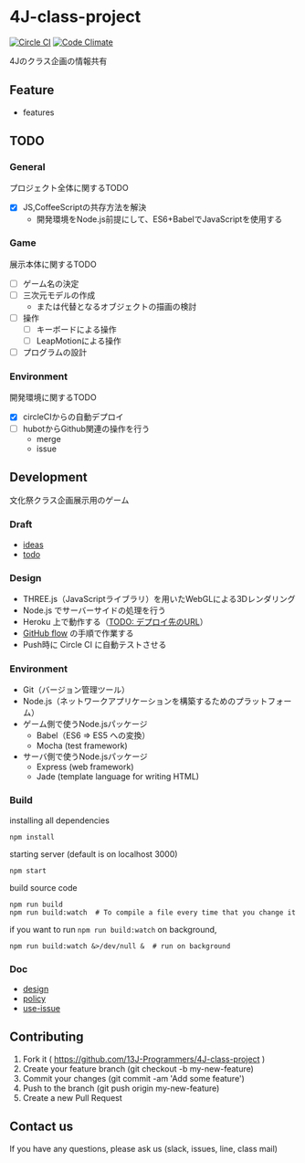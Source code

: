 
4J-class-project
================

[![Circle CI](https://circleci.com/gh/13J-Programmers/4J-class-project.svg?style=shield&circle-token=2a94d13b8aebecfcff2b83ed3db40b67c24345bc)](https://circleci.com/gh/13J-Programmers/4J-class-project)
[![Code Climate](https://codeclimate.com/github/13J-Programmers/4J-class-project/badges/gpa.svg)](https://codeclimate.com/github/13J-Programmers/4J-class-project)

4Jのクラス企画の情報共有

<!-- [js-game](http://13j-programmers.github.io/4J-class-project/) -->


Feature
-------

- features


TODO
-----

### General

プロジェクト全体に関するTODO

- [x] JS,CoffeeScriptの共存方法を解決
    - 開発環境をNode.js前提にして、ES6+BabelでJavaScriptを使用する

### Game

展示本体に関するTODO

- [ ] ゲーム名の決定
- [ ] 三次元モデルの作成
    - または代替となるオブジェクトの描画の検討
- [ ] 操作
    - [ ] キーボードによる操作
    - [ ] LeapMotionによる操作
- [ ] プログラムの設計

### Environment

開発環境に関するTODO

- [x] circleCIからの自動デプロイ
- [ ] hubotからGithub関連の操作を行う
    - merge
    - issue


Development
-----------

文化祭クラス企画展示用のゲーム

### Draft

- [ideas](https://github.com/13J-Programmers/4J-class-project/blob/master/doc/ideas.md)
- [todo](https://github.com/13J-Programmers/4J-class-project/blob/master/doc/TODO.md)

### Design

- THREE.js（JavaScriptライブラリ）を用いたWebGLによる3Dレンダリング
- Node.js でサーバーサイドの処理を行う
- Heroku 上で動作する（[TODO: デプロイ先のURL](https://www.heroku.com/)）
- [GitHub flow](https://gist.github.com/Gab-km/3705015) の手順で作業する
- Push時に Circle CI に自動テストさせる

### Environment

- Git（バージョン管理ツール）
- Node.js（ネットワークアプリケーションを構築するためのプラットフォーム）
- ゲーム側で使うNode.jsパッケージ
    - Babel（ES6 => ES5 への変換）
    - Mocha (test framework)
- サーバ側で使うNode.jsパッケージ
    - Express (web framework)
    - Jade (template language for writing HTML)

### Build

installing all dependencies

    npm install

starting server (default is on localhost 3000)

    npm start

build source code

    npm run build
    npm run build:watch  # To compile a file every time that you change it

if you want to run `npm run build:watch` on background,

    npm run build:watch &>/dev/null &  # run on background

### Doc

- [design](https://github.com/13J-Programmers/4J-class-project/blob/master/doc/design.md)
- [policy](https://github.com/13J-Programmers/4J-class-project/blob/master/doc/policy.md)
- [use-issue](https://github.com/13J-Programmers/4J-class-project/blob/master/doc/use-issue.md)


Contributing
------------

1. Fork it ( https://github.com/13J-Programmers/4J-class-project )
2. Create your feature branch (git checkout -b my-new-feature)
3. Commit your changes (git commit -am 'Add some feature')
4. Push to the branch (git push origin my-new-feature)
5. Create a new Pull Request

Contact us
----------

If you have any questions, please ask us (slack, issues, line, class mail)
